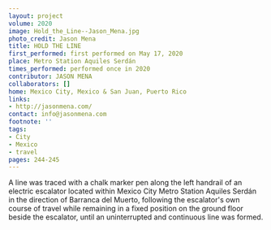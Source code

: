```yaml
---
layout: project
volume: 2020
image: Hold_the_Line--Jason_Mena.jpg
photo_credit: Jason Mena
title: HOLD THE LINE
first_performed: first performed on May 17, 2020
place: Metro Station Aquiles Serdán
times_performed: performed once in 2020
contributor: JASON MENA
collaborators: []
home: Mexico City, Mexico & San Juan, Puerto Rico
links:
- http://jasonmena.com/
contact: info@jasonmena.com
footnote: ''
tags:
- City
- Mexico
- travel
pages: 244-245
---
```


A line was traced with a chalk marker pen along the left handrail of an electric escalator located within Mexico City Metro Station Aquiles Serdán in the direction of Barranca del Muerto, following the escalator's own course of travel while remaining in a fixed position on the ground floor beside the escalator, until an uninterrupted and continuous line was formed.

